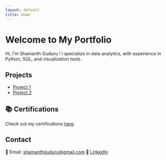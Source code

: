 ```yaml
---
layout: default
title: Home
---
```

# Welcome to My Portfolio  
Hi, I'm Shamanth Guduru ! I specialize in data analytics, with experience in Python, SQL, and visualization tools.  
## Projects  
- [Project 1](https://github.com/your-username/project1)  
- [Project 2](https://github.com/your-username/project2)
  
## 📚 Certifications  
Check out my certifications [here](certifications.md).  

## Contact  
📧 Email: shamanthguduru@gmail.com 
📌 [LinkedIn](https://www.linkedin.com/in/shamanth-guduru/)  
